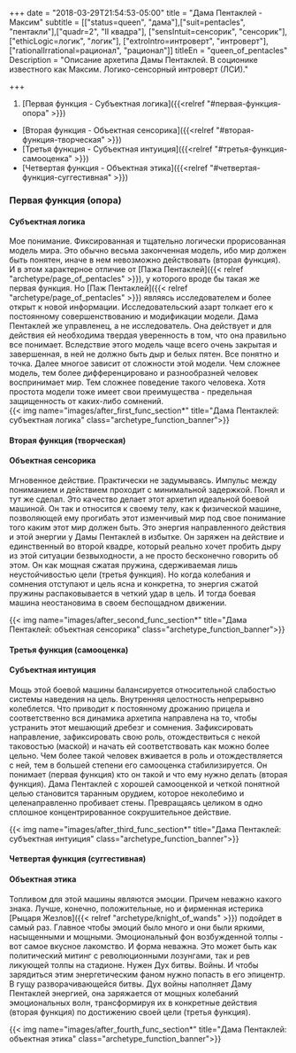 +++
date = "2018-03-29T21:54:53-05:00"
title = "Дама Пентаклей - Максим"
subtitle = [["status=queen", "дама"],["suit=pentacles", "пентакли"],["quadr=2", "II квадра"], ["sensIntuit=сенсорик", "сенсорик"], ["ethicLogic=логик", "логик"], ["extroIntro=интроверт", "интроверт"], ["rationalIrrational=рационал", "рационал"]]
titleEn = "queen_of_pentacles"
Description = "Описание архетипа Дамы Пентаклей. В соционике известного как Максим. Логико-сенсорный интроверт (ЛСИ)."

+++

1. [Первая функция - Субъектная логика]({{<relref "#первая-функция-опора" >}})
+ [Вторая функция - Объектная сенсорика]({{<relref "#вторая-функция-творческая" >}})
+ [Третья функция - Субъектная интуиция]({{<relref "#третья-функция-самооценка" >}})
+ [Четвертая функция - Объектная этика]({{<relref "#четвертая-функция-суггестивная" >}})

### Первая функция (опора)
#### Субъектная логика
 
Мое понимание. Фиксированная и тщательно логически прорисованная модель мира. Это обычно весьма законченная 
модель, ибо мир должен быть понятен, иначе в нем невозможно действовать (вторая функция). И в этом характерное 
отличие от [Пажа Пентаклей]({{< relref "archetype/page_of_pentacles" >}}), у которого вроде бы такая же первая функция. 
Но [Паж Пентаклей]({{< relref "archetype/page_of_pentacles" >}}) являясь исследователем 
и более открыт к новой информации. Исследовательский азарт толкает его к постоянному совершенствованию и 
модификации модели. Дама Пентаклей же управленец, а не исследователь. Она действует и для действия ей необходима твердая уверенность 
в том, что она правильно все понимает. Вследствие этого модель чаще всего очень закрытая и завершенная, в ней не должно быть дыр и 
белых пятен. Все понятно и точка. Далее многое зависит от сложности этой модели. Чем сложнее модель, тем более дифференцировано и 
разнообразней человек воспринимает мир. Тем сложнее поведение такого человека. Хотя простота модели тоже имеет свои преимущества - 
предельная защищенность от каких-либо сомнений.  
{{< img name="images/after_first_func_section*" title="Дама Пентаклей: субъектная логика" class="archetype_function_banner">}}

#### Вторая функция (творческая)
#### Объектная сенсорика
 
Мгновенное действие. Практически не задумываясь. Импульс между пониманием и действием проходит с минимальной задержкой. Понял и тут 
же сделал. Это качество делает этот архетип идеальной боевой машиной. Он так и относится к своему телу, как к физической машине, 
позволяющей ему прогибать этот изменчивый мир под свое понимание того каким этот мир должен быть. Это энергия направленного действия 
и этой энергии у Дамы Пентаклей в избытке. Он заряжен на действие и единственный во второй квадре, который реально хочет пробить 
дыру из этой ситуации безвыходности, а не просто бесконечно говорить об этом. Он как мощная сжатая пружина, сдерживаемая лишь 
неустойчивостью цели (третья функция). Но когда колебания и сомнения отступают и цель ясна и конкретна, то энергия сжатой пружины 
распаковывается в четкий удар в цель. И тогда боевая машина неостановима в своем беспощадном движении. 

{{< img name="images/after_second_func_section*" title="Дама Пентаклей: объектная сенсорика" class="archetype_function_banner">}}

#### Третья функция (самооценка)
#### Субъектная интуиция

Мощь этой боевой машины балансируется относительной слабостью системы наведения на цель. Внутренняя целостность непрерывно колеблется. 
Что приводит к постоянному дрожанию прицела и соответственно вся динамика архетипа направлена на то, чтобы устранить этот 
мешающий дребезг и сомнения. Зафиксировать направление, зафиксировать свою роль, отождествиться с некой таковостью (маской) 
и начать ей соответствовать как можно более цельно. Чем более такой человек вживается в роль и отождествляется с ней, тем в 
большей степени его самооценка стабилизируется. Он понимает (первая функция) кто он такой и что ему нужно делать (вторая функция). 
Дама Пентаклей с хорошей самооценкой и четкой понятной целью становится таранным орудием, которое неколебимо и целенаправленно 
пробивает стены. Превращаясь целиком в одно сплошное концентрированное сокрушительное действие.

{{< img name="images/after_third_func_section*" title="Дама Пентаклей: субъектная интуиция" class="archetype_function_banner">}}

#### Четвертая функция (суггестивная)
#### Объектная этика

Топливом для этой машины являются эмоции. Причем неважно какого знака. Лучше, конечно, положительные, но и фирменная истерика 
[Рыцаря Жезлов]({{< relref "archetype/knight_of_wands" >}}) подойдет в самый раз. Главное чтобы эмоций было много и они были яркими, насыщенными и мощными. Эмоциональный 
фон возбужденной толпы - вот самое вкусное лакомство. И форма неважна. Это может быть как политический митинг с революционными 
лозунгами, так и рев ликующей толпы на стадионе. Нужен Дух битвы. Войны. И чтобы зарядиться этим энергетическим фаном нужно 
попасть в его эпицентр. В гущу разворачивающейся битвы. Дух войны наполняет Даму Пентаклей энергией, она заряжается от мощных 
колебаний эмоциональных волн, трансформируя их в конкретные действия (вторая функция) по достижению своей цели (третья функция).

{{< img name="images/after_fourth_func_section*" title="Дама Пентаклей: объектная этика" class="archetype_function_banner">}}
